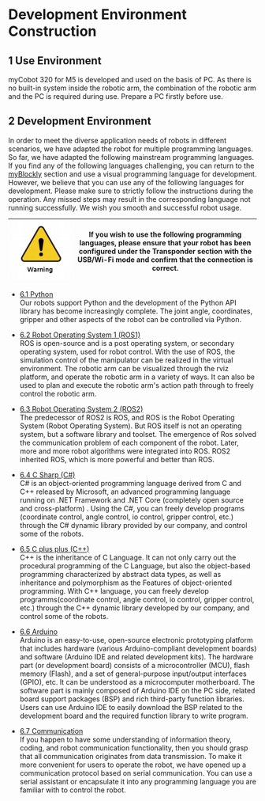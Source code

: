 # Development Environment Construction

## 1 Use Environment

myCobot 320 for M5 is developed and used on the basis of PC. As there is no built-in system inside the robotic arm, the combination of the robotic arm and the PC is required during use. Prepare a PC firstly before use.

## 2 Development Environment

In order to meet the diverse application needs of robots in different scenarios, we have adapted the robot for multiple programming languages. So far, we have adapted the following mainstream programming languages. If you find any of the following languages challenging, you can return to the [myBlockly](../5-BasicApplication/5.2-ApplicationUse/5.2.1-myblockly/320m5/README.md) section and use a visual programming language for development. However, we believe that you can use any of the following languages for development. Please make sure to strictly follow the instructions during the operation. Any missed steps may result in the corresponding language not running successfully. We wish you smooth and successful robot usage.

|<img src="../resources/3-UserNotes/3.1-SafetyInstructions/warning.png" alt="img-2" width="600" height=“auto” /> |If you wish to use the following programming languages, please ensure that your robot has been configured under the Transponder section with the USB/Wi-Fi mode and confirm that the connection is correct.|
|------------------------|-------------------|



* [6.1 Python](../10-ApplicationBasePython/README.md)<br>
Our robots support Python and the development of the Python API library has become increasingly complete. The joint angle, coordinates, gripper and other aspects of the robot can be controlled via Python. <br>

* [6.2 Robot Operating System 1 (ROS1) ](11-ApplicationBaseROS/11.1-ROS1/11.1.1-M5.md)<br>
ROS is open-source and is a post operating system, or secondary operating system, used for robot control. With the use of ROS, the simulation control of the manipulator can be realized in the virtual environment. The robotic arm can be visualized through the rviz platform, and operate the robotic arm in a variety of ways. It can also be used to plan and execute the robotic arm's action path through to freely control the robotic arm. <br>

* [6.3 Robot Operating System 2 (ROS2)](11-ApplicationBaseROS/11.2-ROS2/11.2.1-M5.md)<br>
The predecessor of ROS2 is ROS, and ROS is the Robot Operating System (Robot Operating System). But ROS itself is not an operating system, but a software library and toolset. The emergence of Ros solved the communication problem of each component of the robot. Later, more and more robot algorithms were integrated into ROS. ROS2 inherited ROS, which is more powerful and better than ROS.

* [6.4 C Sharp (C#)](../15-ApplicationBaseCSharp/15.6C-M5.md)<br>
 C# is an object-oriented programming language derived from C and C++ released by Microsoft, an advanced programming language running on .NET Framework and .NET Core (completely open source and cross-platform) . Using the C#, you can freely develop programs (coordinate control, angle control, io control, gripper control, etc.) through the C# dynamic library provided by our company, and control some of the robots.<br>
* [6.5 C plus plus (C++)](../12-ApplicationBaseCPlus/README.md)<br>
C++ is the inheritance of C Language. It can not only carry out the procedural programming of the C Language, but also the object-based programming characterized by abstract data types, as well as inheritance and polymorphism as the Features of object-oriented programming. With C++ language, you can freely develop programms(coordinate control, angle control, io control, gripper control, etc.) through the C++ dynamic library developed by our company, and control some of the robots. <br>
* [6.6 Arduino](../16-ArduinoEnv320/README.md)<br>
Arduino is an easy-to-use, open-source electronic prototyping platform that includes hardware (various Arduino-compliant development boards) and software (Arduino IDE and related development kits). The hardware part (or development board) consists of a microcontroller (MCU), flash memory (Flash), and a set of general-purpose input/output interfaces (GPIO), etc. It can be understood as a microcomputer motherboard. The software part is mainly composed of Arduino IDE on the PC side, related board support packages (BSP) and rich third-party function libraries. Users can use Arduino IDE to easily download the BSP related to the development board and the required function library to write program.

* [6.7 Communication](./6.1-CommunicationDoc.md)<br>
If you happen to have some understanding of information theory, coding, and robot communication functionality, then you should grasp that all communication originates from data transmission. To make it more convenient for users to operate the robot, we have opened up a communication protocol based on serial communication. You can use a serial assistant or encapsulate it into any programming language you are familiar with to control the robot.

 